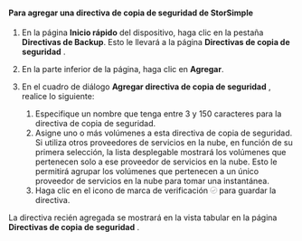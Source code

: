 
<!--author=alkohli last changed: 9/11/15-->

#### <a name="to-add-a-storsimple-backup-policy"></a>Para agregar una directiva de copia de seguridad de StorSimple
1. En la página **Inicio rápido** del dispositivo, haga clic en la pestaña **Directivas de Backup**. Esto le llevará a la página **Directivas de copia de seguridad** .
2. En la parte inferior de la página, haga clic en **Agregar**.
3. En el cuadro de diálogo **Agregar directiva de copia de seguridad** , realice lo siguiente:
   
   1. Especifique un nombre que tenga entre 3 y 150 caracteres para la directiva de copia de seguridad.
   2. Asigne uno o más volúmenes a esta directiva de copia de seguridad. Si utiliza otros proveedores de servicios en la nube, en función de su primera selección, la lista desplegable mostrará los volúmenes que pertenecen solo a ese proveedor de servicios en la nube. Esto le permitirá agrupar los volúmenes que pertenecen a un único proveedor de servicios en la nube para tomar una instantánea.
   3. Haga clic en el icono de marca de verificación  ![icono de marca de verificación](./media/storsimple-add-backup-policy/HCS_CheckIcon-include.png)  para guardar la directiva.

La directiva recién agregada se mostrará en la vista tabular en la página **Directivas de copia de seguridad** .



<!--HONumber=Nov16_HO3-->


